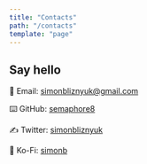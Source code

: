 ```yaml
---
title: "Contacts"
path: "/contacts"
template: "page"
---
```


## Say hello

📮 Email: [simonbliznyuk@gmail.com](mailto:simonbliznyuk@gmail.com)

⌨️ GitHub: [semaphore8](https://github.com/semaphore8)

✍ Twitter: [simonbliznyuk](https://twitter.com/simonbliznyuk)

🤑 Ko-Fi: [simonb](https://ko-fi.com/simonb)
